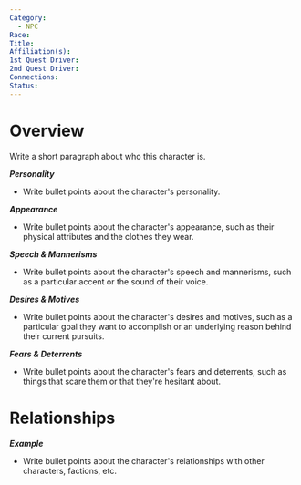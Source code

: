 ```yaml
---
Category:
  - NPC
Race: 
Title: 
Affiliation(s): 
1st Quest Driver: 
2nd Quest Driver: 
Connections: 
Status:
---
```

# Overview

Write a short paragraph about who this character is.

**_Personality_**

- Write bullet points about the character's personality.

**_Appearance_**

- Write bullet points about the character's appearance, such as their physical attributes and the clothes they wear.

**_Speech & Mannerisms_**

- Write bullet points about the character's speech and mannerisms, such as a particular accent or the sound of their voice.

**_Desires & Motives_**

- Write bullet points about the character's desires and motives, such as a particular goal they want to accomplish or an underlying reason behind their current pursuits.

**_Fears & Deterrents_**

- Write bullet points about the character's fears and deterrents, such as things that scare them or that they're hesitant about.

# Relationships

**_Example_**

- Write bullet points about the character's relationships with other characters, factions, etc.